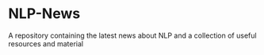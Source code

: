 # NLP-News
A repository containing the latest news about NLP and a collection of useful resources and material
